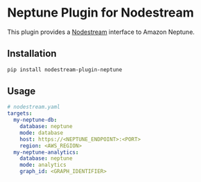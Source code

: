 # Neptune Plugin for Nodestream

This plugin provides a [Nodestream](https://github.com/nodestream-proj/nodestream) interface to Amazon Neptune. 

## Installation

```bash
pip install nodestream-plugin-neptune
```

## Usage

```yaml
# nodestream.yaml
targets:
  my-neptune-db:
    database: neptune
    mode: database
    host: https://<NEPTUNE_ENDPOINT>:<PORT>
    region: <AWS_REGION>
  my-neptune-analytics:
    database: neptune
    mode: analytics
    graph_id: <GRAPH_IDENTIFIER>
```
